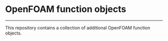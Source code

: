 # OpenFOAM function objects
---

This repository contains a collection of additional OpenFOAM function objects.

